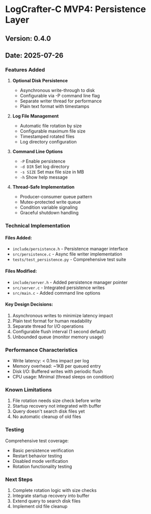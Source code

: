# LogCrafter-C MVP4: Persistence Layer

## Version: 0.4.0
## Date: 2025-07-26

### Features Added

1. **Optional Disk Persistence**
   - Asynchronous write-through to disk
   - Configurable via -P command line flag
   - Separate writer thread for performance
   - Plain text format with timestamps

2. **Log File Management**
   - Automatic file rotation by size
   - Configurable maximum file size
   - Timestamped rotated files
   - Log directory configuration

3. **Command Line Options**
   - `-P` Enable persistence
   - `-d DIR` Set log directory
   - `-s SIZE` Set max file size in MB
   - `-h` Show help message

4. **Thread-Safe Implementation**
   - Producer-consumer queue pattern
   - Mutex-protected write queue
   - Condition variable signaling
   - Graceful shutdown handling

### Technical Implementation

#### Files Added:
- `include/persistence.h` - Persistence manager interface
- `src/persistence.c` - Async file writer implementation
- `tests/test_persistence.py` - Comprehensive test suite

#### Files Modified:
- `include/server.h` - Added persistence manager pointer
- `src/server.c` - Integrated persistence writes
- `src/main.c` - Added command line options

#### Key Design Decisions:
1. Asynchronous writes to minimize latency impact
2. Plain text format for human readability
3. Separate thread for I/O operations
4. Configurable flush interval (1 second default)
5. Unbounded queue (monitor memory usage)

### Performance Characteristics

- Write latency: < 0.1ms impact per log
- Memory overhead: ~1KB per queued entry
- Disk I/O: Buffered writes with periodic flush
- CPU usage: Minimal (thread sleeps on condition)

### Known Limitations

1. File rotation needs size check before write
2. Startup recovery not integrated with buffer
3. Query doesn't search disk files yet
4. No automatic cleanup of old files

### Testing

Comprehensive test coverage:
- Basic persistence verification
- Restart behavior testing
- Disabled mode verification
- Rotation functionality testing

### Next Steps

1. Complete rotation logic with size checks
2. Integrate startup recovery into buffer
3. Extend query to search disk files
4. Implement old file cleanup